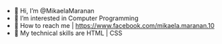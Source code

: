 - 👋 Hi, I’m @MikaelaMaranan
- 👀 I’m interested in Computer Programming
- 🌱 How to reach me | https://www.facebook.com/mikaela.maranan.10
- 💞️ My technical skills are HTML | CSS
<!---
MikaelaMaranan/MikaelaMaranan is a ✨ special ✨ repository because its `README.md` (this file) appears on your GitHub profile.
You can click the Preview link to take a look at your changes.
--->
